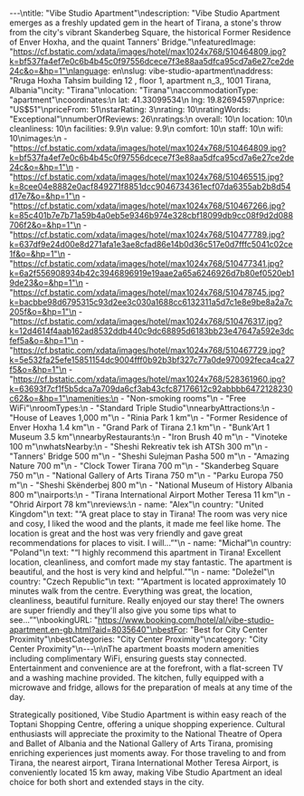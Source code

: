 ---\ntitle: "Vibe Studio Apartment"\ndescription: "Vibe Studio Apartment emerges as a freshly updated gem in the heart of Tirana, a stone's throw from the city's vibrant Skanderbeg Square, the historical Former Residence of Enver Hoxha, and the quaint Tanners' Bridge."\nfeaturedImage: "https://cf.bstatic.com/xdata/images/hotel/max1024x768/510464809.jpg?k=bf537fa4ef7e0c6b4b45c0f97556dcece7f3e88aa5dfca95cd7a6e27ce2de24c&o=&hp=1"\nlanguage: en\nslug: vibe-studio-apartment\naddress: "Rruga Hoxha Tahsim building 12 , floor 1, apartment n_3,, 1001 Tirana, Albania"\ncity: "Tirana"\nlocation: "Tirana"\naccommodationType: "apartment"\ncoordinates:\n  lat: 41.33099534\n  lng: 19.82694597\nprice: "US$51"\npriceFrom: 51\nstarRating: 3\nrating: 10\nratingWords: "Exceptional"\nnumberOfReviews: 26\nratings:\n  overall: 10\n  location: 10\n  cleanliness: 10\n  facilities: 9.9\n  value: 9.9\n  comfort: 10\n  staff: 10\n  wifi: 10\nimages:\n  - "https://cf.bstatic.com/xdata/images/hotel/max1024x768/510464809.jpg?k=bf537fa4ef7e0c6b4b45c0f97556dcece7f3e88aa5dfca95cd7a6e27ce2de24c&o=&hp=1"\n  - "https://cf.bstatic.com/xdata/images/hotel/max1024x768/510465515.jpg?k=8cee04e8882e0acf849271f8851dcc9046734361ecf07da6355ab2b8d54d17e7&o=&hp=1"\n  - "https://cf.bstatic.com/xdata/images/hotel/max1024x768/510467266.jpg?k=85c401b7e7b71a59b4a0eb5e9346b974e328cbf18099db9cc08f9d2d088706f2&o=&hp=1"\n  - "https://cf.bstatic.com/xdata/images/hotel/max1024x768/510477789.jpg?k=637df9e24d00e8d271afa1e3ae8cfad86e14b0d36c517e0d7fffc5041c02ce1f&o=&hp=1"\n  - "https://cf.bstatic.com/xdata/images/hotel/max1024x768/510477341.jpg?k=6a2f556908934b42c3946896919e19aae2a65a6246926d7b80ef0520eb19de23&o=&hp=1"\n  - "https://cf.bstatic.com/xdata/images/hotel/max1024x768/510478745.jpg?k=bacbbe98d6795315c93d2ee3c030a1688cc6132311a5d7c1e8e9be8a2a7c205f&o=&hp=1"\n  - "https://cf.bstatic.com/xdata/images/hotel/max1024x768/510476317.jpg?k=12d4614f4aab162ad8532ddb440c9dc68895d6183bb23e47647a592e3dcfef5a&o=&hp=1"\n  - "https://cf.bstatic.com/xdata/images/hotel/max1024x768/510467729.jpg?k=5e532fa25efe15851154dc9004fff0b92b3bf327c77a0de970092feca4ca27f5&o=&hp=1"\n  - "https://cf.bstatic.com/xdata/images/hotel/max1024x768/528361960.jpg?k=63693f7cf1f5b5dca7a709da6cf3ab43cfc87176612c92abbbb6472128230c62&o=&hp=1"\namenities:\n  - "Non-smoking rooms"\n  - "Free WiFi"\nroomTypes:\n  - "Standard Triple Studio"\nnearbyAttractions:\n  - "House of Leaves 1,000 m"\n  - "Rinia Park 1 km"\n  - "Former Residence of Enver Hoxha 1.4 km"\n  - "Grand Park of Tirana 2.1 km"\n  - "Bunk'Art 1 Museum 3.5 km"\nnearbyRestaurants:\n  - "Iron Brush 40 m"\n  - "Vinoteke 100 m"\nwhatsNearby:\n  - "Sheshi Rekreativ tek ish ATSh 300 m"\n  - "Tanners' Bridge 500 m"\n  - "Sheshi Sulejman Pasha 500 m"\n  - "Amazing Nature 700 m"\n  - "Clock Tower Tirana 700 m"\n  - "Skanderbeg Square 750 m"\n  - "National Gallery of Arts Tirana 750 m"\n  - "Parku Europa 750 m"\n  - "Sheshi Skënderbej 800 m"\n  - "National Museum of History Albania 800 m"\nairports:\n  - "Tirana International Airport Mother Teresa 11 km"\n  - "Ohrid Airport 78 km"\nreviews:\n  - name: "Alex"\n    country: "United Kingdom"\n    text: "“A great place to stay in Tirana! The room was very nice and cosy, I liked the wood and the plants, it made me feel like home. The location is great and the host was very friendly and gave great recommendations for places to visit. I will...”"\n  - name: "Michał"\n    country: "Poland"\n    text: "“I highly recommend this apartment in Tirana! Excellent location, cleanliness, and comfort made my stay fantastic. The apartment is beautiful, and the host is very kind and helpful.”"\n  - name: "Doležel"\n    country: "Czech Republic"\n    text: "“Apartment is located approximately 10 minutes walk from the centre. Everything was great, the location, cleanliness, beautiful furniture. Really enjoyed our stay there! The owners are super friendly and they'll also give you some tips what to see...”"\nbookingURL: "https://www.booking.com/hotel/al/vibe-studio-apartment.en-gb.html?aid=8035640"\nbestFor: "Best for City Center Proximity"\nbestCategories: "City Center Proximity"\ncategory: "City Center Proximity"\n---\n\nThe apartment boasts modern amenities including complimentary WiFi, ensuring guests stay connected. Entertainment and convenience are at the forefront, with a flat-screen TV and a washing machine provided. The kitchen, fully equipped with a microwave and fridge, allows for the preparation of meals at any time of the day.

Strategically positioned, Vibe Studio Apartment is within easy reach of the Toptani Shopping Centre, offering a unique shopping experience. Cultural enthusiasts will appreciate the proximity to the National Theatre of Opera and Ballet of Albania and the National Gallery of Arts Tirana, promising enriching experiences just moments away. For those traveling to and from Tirana, the nearest airport, Tirana International Mother Teresa Airport, is conveniently located 15 km away, making Vibe Studio Apartment an ideal choice for both short and extended stays in the city.